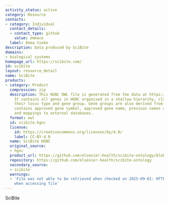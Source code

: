 ```yaml
---
activity_status: active
category: Resource
contacts:
- category: Individual
  contact_details:
  - contact_type: github
    value: emmaco
  label: Emma Cooke
description: Data produced by SciBite
domains:
- biological systems
homepage_url: https://scibite.com/
id: scibite
layout: resource_detail
name: SciBite
products:
- category: Product
  compression: zip
  description: This HGNC OWL file is generated from the data at https://www.genenames.org/.
    It contains all genes in HGNC organised in a shallow hierarchy, classified by
    their locus type and gene group. Gene groups are also derived from HGNC. The ontology
    contains approved gene symbol, approved gene name, previous names and symbols
    and mappings to external databases.
  format: owl
  id: scibite.hgnc
  license:
    id: https://creativecommons.org/licenses/by/4.0/
    label: CC-BY-4.0
  name: SciBite HGNC
  original_source:
  - hgnc
  product_url: https://github.com/elsevier-health/scibite-ontology/blob/main/hgnc_2025_02_04.owl.zip
  repository: https://github.com/elsevier-health/scibite-ontology
  secondary_source:
  - scibite
  warnings:
  - 'File was not able to be retrieved when checked on 2025-09-01: HTTP 404 error
    when accessing file'
---
```

SciBite